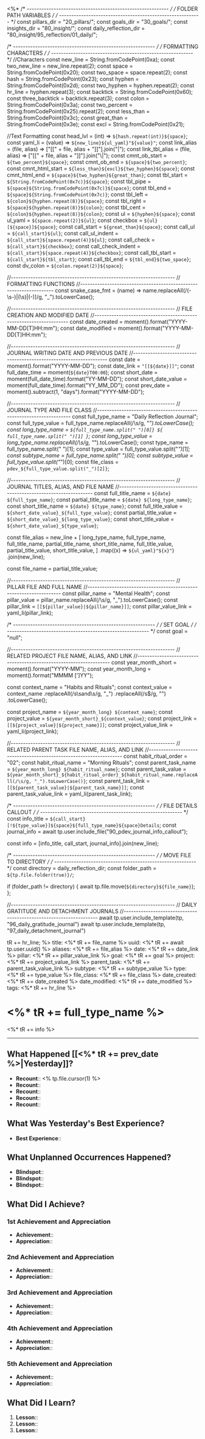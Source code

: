 <%*
/* ---------------------------------------------------------- */
/*                    FOLDER PATH VARIABLES                   */
/* ---------------------------------------------------------- */
const pillars_dir = "20_pillars/";
const goals_dir = "30_goals/";
const insights_dir = "80_insight/";
const daily_reflection_dir = "80_insight/95_reflection/01_daily/";

/* ---------------------------------------------------------- */
/*                    FORMATTING CHARACTERS                   */
/* ---------------------------------------------------------- */
//Characters
const new_line = String.fromCodePoint(0xa);
const two_new_line = new_line.repeat(2);
const space = String.fromCodePoint(0x20);
const two_space = space.repeat(2);
const hash = String.fromCodePoint(0x23);
const hyphen = String.fromCodePoint(0x2d);
const two_hyphen = hyphen.repeat(2);
const hr_line = hyphen.repeat(3);
const backtick = String.fromCodePoint(0x60);
const three_backtick = backtick.repeat(3);
const colon = String.fromCodePoint(0x3a);
const two_percent = String.fromCodePoint(0x25).repeat(2);
const less_than = String.fromCodePoint(0x3c);
const great_than = String.fromCodePoint(0x3e);
const excl = String.fromCodePoint(0x21);

//Text Formatting
const head_lvl = (int) => `${hash.repeat(int)}${space}`;
const yaml_li = (value) => `${new_line}${ul_yaml}"${value}"`;
const link_alias = (file, alias) => ["[[" + file, alias + "]]"].join("|");
const link_tbl_alias = (file, alias) => ["[[" + file, alias + "]]"].join("\\|");
const cmnt_ob_start = `${two_percent}${space}`;
const cmnt_ob_end = `${space}${two_percent}`;
const cmnt_html_start = `${less_than}${excl}${two_hyphen}${space}`;
const cmnt_html_end = `${space}${two_hyphen}${great_than}`;
const tbl_start = `${String.fromCodePoint(0x7c)}${space}`;
const tbl_pipe = `${space}${String.fromCodePoint(0x7c)}${space}`;
const tbl_end = `${space}${String.fromCodePoint(0x7c)}`;
const tbl_left = `${colon}${hyphen.repeat(8)}${space}`;
const tbl_right = `${space}${hyphen.repeat(8)}${colon}`;
const tbl_cent = `${colon}${hyphen.repeat(8)}${colon}`;
const ul = `${hyphen}${space}`;
const ul_yaml = `${space.repeat(2)}${ul}`;
const checkbox = `${ul}[${space}]${space}`;
const call_start = `${great_than}${space}`;
const call_ul = `${call_start}${ul}`;
const call_ul_indent = `${call_start}${space.repeat(4)}${ul}`;
const call_check = `${call_start}${checkbox}`;
const call_check_indent = `${call_start}${space.repeat(4)}${checkbox}`;
const call_tbl_start = `${call_start}${tbl_start}`;
const call_tbl_end = `${tbl_end}${two_space}`;
const dv_colon = `${colon.repeat(2)}${space}`;

//-------------------------------------------------------------------
// FORMATTING FUNCTIONS
//-------------------------------------------------------------------
const snake_case_fmt = (name) =>
  name.replaceAll(/(\-\s\-)|(\s)|(\-)]/g, "_").toLowerCase();

//-------------------------------------------------------------------
// FILE CREATION AND MODIFIED DATE
//-------------------------------------------------------------------
const date_created = moment().format("YYYY-MM-DD[T]HH:mm");
const date_modified = moment().format("YYYY-MM-DD[T]HH:mm");

//-------------------------------------------------------------------
// JOURNAL WRITING DATE AND PREVIOUS DATE
//-------------------------------------------------------------------
const date = moment().format("YYYY-MM-DD");
const date_link = `"[[${date}]]"`;
const full_date_time = moment(`${date}T00:00`);
const short_date = moment(full_date_time).format("YY-MM-DD");
const short_date_value = moment(full_date_time).format("YY_MM_DD");
const prev_date = moment().subtract(1, "days").format("YYYY-MM-DD");

//-------------------------------------------------------------------
// JOURNAL TYPE AND FILE CLASS
//-------------------------------------------------------------------
const full_type_name = "Daily Reflection Journal";
const full_type_value = full_type_name.replaceAll(/\s/g, "_").toLowerCase();
const long_type_name = `${full_type_name.split(" ")[0]} ${
  full_type_name.split(" ")[1]
}`;
const long_type_value = long_type_name.replaceAll(/\s/g, "_").toLowerCase();
const type_name = full_type_name.split(" ")[1];
const type_value = full_type_value.split("_")[1];
const subtype_name = full_type_name.split(" ")[0];
const subtype_value = full_type_value.split("_")[0];
const file_class = `pdev_${full_type_value.split("_")[2]}`;

//-------------------------------------------------------------------
// JOURNAL TITLES, ALIAS, AND FILE NAME
//-------------------------------------------------------------------
const full_title_name = `${date} ${full_type_name}`;
const partial_title_name = `${date} ${long_type_name}`;
const short_title_name = `${date} ${type_name}`;
const full_title_value = `${short_date_value}_${full_type_value}`;
const partial_title_value = `${short_date_value}_${long_type_value}`;
const short_title_value = `${short_date_value}_${type_value}`;

const file_alias =
  new_line +
  [
    long_type_name,
    full_type_name,
    full_title_name,
    partial_title_name,
    short_title_name,
    full_title_value,
    partial_title_value,
    short_title_value,
  ]
    .map((x) => `${ul_yaml}"${x}"`)
    .join(new_line);

const file_name = partial_title_value;

//-------------------------------------------------------------------
// PILLAR FILE AND FULL NAME
//-------------------------------------------------------------------
const pillar_name = "Mental Health";
const pillar_value = pillar_name.replaceAll(/\s/g, "_").toLowerCase();
const pillar_link = `[[${pillar_value}|${pillar_name}]]`;
const pillar_value_link = yaml_li(pillar_link);

/* ---------------------------------------------------------- */
/*                          SET GOAL                          */
/* ---------------------------------------------------------- */
const goal = "null";

//-------------------------------------------------------------------
// RELATED PROJECT FILE NAME, ALIAS, AND LINK
//-------------------------------------------------------------------
const year_month_short = moment().format("YYYY-MM");
const year_month_long = moment().format("MMMM [']YY");

const context_name = "Habits and Rituals";
const context_value = context_name
  .replaceAll(/s\sand\s/g, "_")
  .replaceAll(/s$/g, "")
  .toLowerCase();

const project_name = `${year_month_long} ${context_name}`;
const project_value = `${year_month_short}_${context_value}`;
const project_link = `[[${project_value}|${project_name}]]`;
const project_value_link = yaml_li(project_link);

//-------------------------------------------------------------------
// RELATED PARENT TASK FILE NAME, ALIAS, AND LINK
//-------------------------------------------------------------------
const habit_ritual_order = "02";
const habit_ritual_name = "Morning Rituals";
const parent_task_name = `${year_month_long} ${habit_ritual_name}`;
const parent_task_value = `${year_month_short}_${habit_ritual_order}_${habit_ritual_name.replaceAll(/\s/g, "_").toLowerCase()}`;
const parent_task_link = `[[${parent_task_value}|${parent_task_name}]]`;
const parent_task_value_link = yaml_li(parent_task_link);

/* ---------------------------------------------------------- */
/*                    FILE DETAILS CALLOUT                    */
/* ---------------------------------------------------------- */
const info_title = `${call_start}[!${type_value}]${space}${full_type_name}${space}Details`;
const journal_info = await tp.user.include_file("90_pdev_journal_info_callout");

const info = [info_title, call_start, journal_info].join(new_line);

/* ---------------------------------------------------------- */
/*                   MOVE FILE TO DIRECTORY                   */
/* ---------------------------------------------------------- */
const directory = daily_reflection_dir;
const folder_path = `${tp.file.folder(true)}/`;

if (folder_path != directory) {
   await tp.file.move(`${directory}${file_name}`);
};

//-------------------------------------------------------------------
// DAILY GRATITUDE AND DETACHMENT JOURNALS
//-------------------------------------------------------------------
await tp.user.include_template(tp, "96_daily_gratitude_journal")
await tp.user.include_template(tp, "97_daily_detachment_journal")

tR += hr_line;
%>
title: <%* tR += file_name %>
uuid: <%* tR += await tp.user.uuid() %>
aliases: <%* tR += file_alias %>
date: <%* tR += date_link %>
pillar: <%* tR += pillar_value_link %>
goal: <%* tR += goal %>
project: <%* tR += project_value_link %>
parent_task: <%* tR += parent_task_value_link %>
subtype: <%* tR += subtype_value %>
type: <%* tR += type_value %>
file_class: <%* tR += file_class %>
date_created: <%* tR += date_created %>
date_modified: <%* tR += date_modified %>
tags:
<%* tR += hr_line %>
# <%* tR += full_type_name %>

<%* tR += info %>

---

## What Happened [[<%* tR += prev_date %>|Yesterday]]?

- **Recount**:: <% tp.file.cursor(1) %>
- **Recount**::
- **Recount**::
- **Recount**::
- **Recount**::

## What Was Yesterday's Best Experience?

- **Best Experience**::

## What Unplanned Occurrences Happened?

- **Blindspot**::
- **Blindspot**::
- **Blindspot**::

## What Did I Achieve?

### 1st Achievement and Appreciation

- **Achievement**::
- **Appreciation**::

### 2nd Achievement and Appreciation

- **Achievement**::
- **Appreciation**::

### 3rd Achievement and Appreciation

- **Achievement**::
- **Appreciation**::

### 4th Achievement and Appreciation

- **Achievement**::
- **Appreciation**::

### 5th Achievement and Appreciation

- **Achievement**::
- **Appreciation**::

## What Did I Learn?

1. **Lesson**::
2. **Lesson**::
3. **Lesson**::
